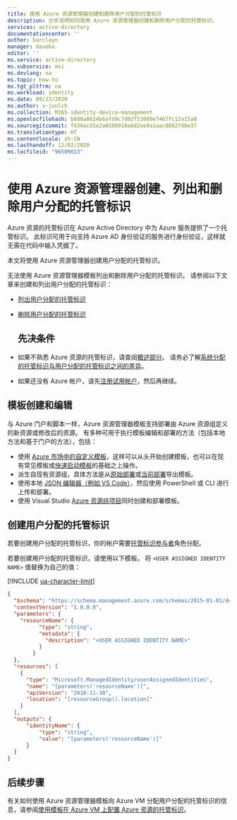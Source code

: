```yaml
---
title: 使用 Azure 资源管理器创建和删除用户分配的托管标识
description: 分步说明如何使用 Azure 资源管理器创建和删除用户分配的托管标识。
services: active-directory
documentationcenter: ''
author: barclayn
manager: daveba
editor: ''
ms.service: active-directory
ms.subservice: msi
ms.devlang: na
ms.topic: how-to
ms.tgt_pltfrm: na
ms.workload: identity
ms.date: 09/23/2020
ms.author: v-junlch
ms.collection: M365-identity-device-management
ms.openlocfilehash: b600a8624b6afd9c7d02f53089e7467fc12a15a0
ms.sourcegitcommit: f436acd1e2a0108918a6d2ee9a1aac88827d6e37
ms.translationtype: HT
ms.contentlocale: zh-CN
ms.lasthandoff: 12/02/2020
ms.locfileid: "96509013"
---
```

# <a name="create-list-and-delete-a-user-assigned-managed-identity-using-azure-resource-manager"></a>使用 Azure 资源管理器创建、列出和删除用户分配的托管标识


Azure 资源的托管标识在 Azure Active Directory 中为 Azure 服务提供了一个托管标识。 此标识可用于向支持 Azure AD 身份验证的服务进行身份验证，这样就无需在代码中输入凭据了。 

本文将使用 Azure 资源管理器创建用户分配的托管标识。

无法使用 Azure 资源管理器模板列出和删除用户分配的托管标识。  请参阅以下文章来创建和列出用户分配的托管标识：

- [列出用户分配的托管标识](how-to-manage-ua-identity-cli.md#list-user-assigned-managed-identities)
- [删除用户分配的托管标识](how-to-manage-ua-identity-cli.md#delete-a-user-assigned-managed-identity)
  ## <a name="prerequisites"></a>先决条件

- 如果不熟悉 Azure 资源的托管标识，请查阅[概述部分](overview.md)。 请务必了解[系统分配的托管标识与用户分配的托管标识之间的差异](overview.md#managed-identity-types)。
- 如果还没有 Azure 帐户，请先[注册试用帐户](https://www.microsoft.com/china/azure/index.html?fromtype=cn)，然后再继续。

## <a name="template-creation-and-editing"></a>模板创建和编辑

与 Azure 门户和脚本一样，Azure 资源管理器模板支持部署由 Azure 资源组定义的新资源或修改后的资源。 有多种可用于执行模板编辑和部署的方法（包括本地方法和基于门户的方法），包括：

- 使用 [Azure 市场中的自定义模板](../../azure-resource-manager/templates/deploy-portal.md#deploy-resources-from-custom-template)，这样可以从头开始创建模板，也可以在现有常见模板或[快速启动模板](https://azure.microsoft.com/documentation/templates/)的基础之上操作。
- 派生自现有资源组，具体方法是从[原始部署](../../azure-resource-manager/management/manage-resource-groups-portal.md#export-resource-groups-to-templates)或[当前部署](../../azure-resource-manager/management/manage-resource-groups-portal.md#export-resource-groups-to-templates)导出模板。
- 使用本地 [JSON 编辑器（例如 VS Code）](../../azure-resource-manager/templates/quickstart-create-templates-use-the-portal.md)，然后使用 PowerShell 或 CLI 进行上传和部署。
- 使用 Visual Studio [Azure 资源组项目](../../azure-resource-manager/templates/create-visual-studio-deployment-project.md)同时创建和部署模板。 

## <a name="create-a-user-assigned-managed-identity"></a>创建用户分配的托管标识 

若要创建用户分配的托管标识，你的帐户需要[托管标识参与者](../../role-based-access-control/built-in-roles.md#managed-identity-contributor)角色分配。

若要创建用户分配的托管标识，请使用以下模板。 将 `<USER ASSIGNED IDENTITY NAME>` 值替换为自己的值：

[!INCLUDE [ua-character-limit](../../../includes/managed-identity-ua-character-limits.md)]

```json
{
  "$schema": "https://schema.management.azure.com/schemas/2015-01-01/deploymentTemplate.json#",
  "contentVersion": "1.0.0.0",
  "parameters": {
    "resourceName": {
          "type": "string",
          "metadata": {
            "description": "<USER ASSIGNED IDENTITY NAME>"
          }
        }
  },
  "resources": [
    {
      "type": "Microsoft.ManagedIdentity/userAssignedIdentities",
      "name": "[parameters('resourceName')]",
      "apiVersion": "2018-11-30",
      "location": "[resourceGroup().location]"
    }
  ],
  "outputs": {
      "identityName": {
          "type": "string",
          "value": "[parameters('resourceName')]"
      }
  }
}
```
## <a name="next-steps"></a>后续步骤

有关如何使用 Azure 资源管理器模板向 Azure VM 分配用户分配的托管标识的信息，请参阅[使用模板在 Azure VM 上配置 Azure 资源的托管标识](qs-configure-template-windows-vm.md)。



